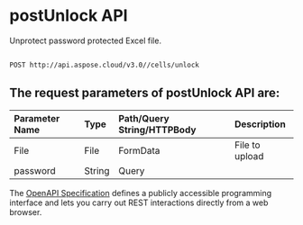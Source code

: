 # **postUnlock API**

Unprotect password protected Excel file. 

```bash

POST http://api.aspose.cloud/v3.0//cells/unlock

```

## The request parameters of **postUnlock** API are: 

| Parameter Name | Type | Path/Query String/HTTPBody | Description | 
| :- | :- | :- |:- | 
|File|File|FormData|File to upload|
|password|String|Query||


The [OpenAPI Specification](https://reference.aspose.cloud/cells/#/ProtectionController/PostUnlock) defines a publicly accessible programming interface and lets you carry out REST interactions directly from a web browser.
